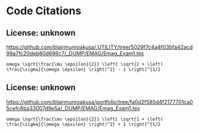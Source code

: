 # Code Citations

## License: unknown
https://github.com/blairmunroakusa/.UTILITY/tree/5029f7c4a4f03bfa42acd99a7fc20deb80d696c7/_DUMP/EMAG/Emag_Exam1.tex

```
omega \sqrt{\frac{\mu \epsilon}{2}} \left[ \sqrt{1 + \left( \frac{\sigma}{\omega \epsilon} \right)^2} - 1 \right]^{1/2
```


## License: unknown
https://github.com/blairmunroakusa/portfolio/tree/fa0d2f585d4f2177701ca05cefc6ba33007d9e5a/_DUMP/EMAG/Emag_Exam1.tex

```
omega \sqrt{\frac{\mu \epsilon}{2}} \left[ \sqrt{1 + \left( \frac{\sigma}{\omega \epsilon} \right)^2} + 1 \right]^{1/2
```


